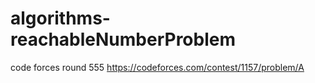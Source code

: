 # algorithms-reachableNumberProblem

code forces round 555
https://codeforces.com/contest/1157/problem/A
